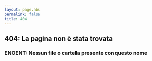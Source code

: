 ```yaml
---
layout: page.hbs
permalink: false
title: 404
---
```

## 404: La pagina non è stata trovata
### ENOENT: Nessun file o cartella presente con questo nome
